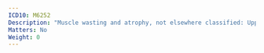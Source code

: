 ```yaml
---
ICD10: M6252
Description: "Muscle wasting and atrophy, not elsewhere classified: Upper arm"
Matters: No
Weight: 0
---
```

